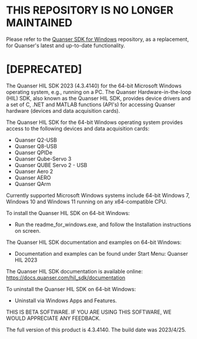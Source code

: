 # THIS REPOSITORY IS NO LONGER MAINTAINED
Please refer to the [Quanser SDK for Windows](https://github.com/quanser/quanser_sdk_win64) repository, as a replacement, for Quanser's latest and up-to-date functionality. 


# [DEPRECATED] 
The Quanser HIL SDK 2023 (4.3.4140) for the 64-bit Microsoft Windows operating system, e.g., running on a PC. The Quanser Hardware-in-the-loop (HIL) SDK, also known as the Quanser HIL SDK, provides device drivers and a set of C, .NET and MATLAB functions (API's) for accessing Quanser hardware (devices and data acquisition cards).

The Quanser HIL SDK for the 64-bit Windows operating system provides access to the following devices and data acquisition cards:
- Quanser Q2-USB
- Quanser Q8-USB
- Quanser QPIDe
- Quanser Qube-Servo 3
- Quanser QUBE Servo 2 - USB 
- Quanser Aero 2 
- Quanser AERO
- Quanser QArm

Currently supported Microsoft Windows systems include 64-bit Windows 7, Windows 10 and Windows 11 running on any x64-compatible CPU.

To install the Quanser HIL SDK on 64-bit Windows:
- Run the readme_for_windows.exe, and follow the Installation instructions on screen.

The Quanser HIL SDK documentation and examples on 64-bit Windows:
- Documentation and examples can be found under Start Menu: Quanser HIL 2023

The Quanser HIL SDK documentation is available online: 
https://docs.quanser.com/hil_sdk/documentation

To uninstall the Quanser HIL SDK on 64-bit Windows:
- Uninstall via Windows Apps and Features.

THIS IS BETA SOFTWARE. IF YOU ARE USING THIS SOFTWARE, WE WOULD APPRECIATE ANY FEEDBACK.

The full version of this product is 4.3.4140. The build date was 2023/4/25.
